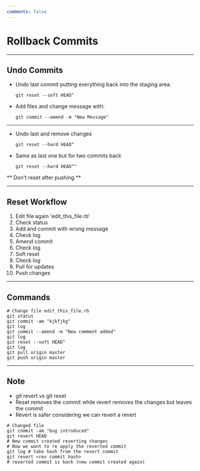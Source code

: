 ```yaml
---
comments: false
---
```


# Rollback Commits

----------

## Undo Commits

* Undo last commit putting everything back into the staging area.

    ```
    git reset --soft HEAD^
    ```

* Add files and change message with:

    ```
    git commit --amend -m "New Message"
    ```

----------

* Undo last and remove changes

    ```
    git reset --hard HEAD^
    ```

* Same as last one but for two commits back

    ```
    git reset --hard HEAD^^
    ```

** Don't reset after pushing **

----------

## Reset Workflow

1. Edit file again 'edit_this_file.rb'
1. Check status
1. Add and commit with wrong message
1. Check log
1. Amend commit
1. Check log
1. Soft reset
1. Check log
1. Pull for updates
1. Push changes


----------

## Commands

```
# Change file edit_this_file.rb
git status
git commit -am "kjkfjkg"
git log
git commit --amend -m "New comment added"
git log
git reset --soft HEAD^
git log
git pull origin master
git push origin master
```

----------

## Note

* git revert vs git reset
* Reset removes the commit while revert removes the changes but leaves the commit
* Revert is safer considering we can revert a revert

```
# Changed file
git commit -am "bug introduced"
git revert HEAD
# New commit created reverting changes
# Now we want to re apply the reverted commit
git log # take hash from the revert commit
git revert <rev commit hash>
# reverted commit is back (new commit created again)
```
